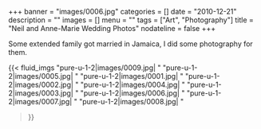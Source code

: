 +++
banner = "images/0006.jpg"
categories = []
date = "2010-12-21"
description = ""
images = []
menu = ""
tags = ["Art", "Photography"]
title = "Neil and Anne-Marie Wedding Photos"
nodateline = false
+++

Some extended family got married in Jamaica, I did some photography for them.

{{< fluid_imgs 
  "pure-u-1-2|images/0009.jpg| "
  "pure-u-1-2|images/0005.jpg| "
  "pure-u-1-2|images/0001.jpg| "
  "pure-u-1-2|images/0002.jpg| "
  "pure-u-1-2|images/0004.jpg| "
  "pure-u-1-2|images/0003.jpg| "
  "pure-u-1-2|images/0006.jpg| "
  "pure-u-1-2|images/0007.jpg| "
  "pure-u-1-2|images/0008.jpg| "

>}}
